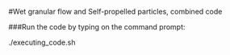 #Wet granular flow and Self-propelled particles, combined code

###Run the code by typing on the command prompt:

./executing_code.sh
